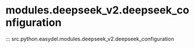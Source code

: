 # modules.deepseek_v2.deepseek_configuration
::: src.python.easydel.modules.deepseek_v2.deepseek_configuration